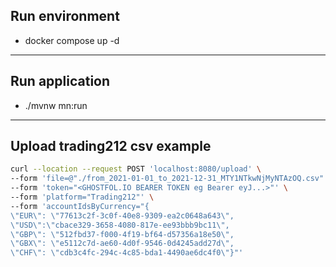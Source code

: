 ## Run environment

- docker compose up -d
---

## Run application

- ./mvnw mn:run

---

## Upload trading212 csv example

```bash 
curl --location --request POST 'localhost:8080/upload' \
--form 'file=@"./from_2021-01-01_to_2021-12-31_MTY1NTkwNjMyNTAzOQ.csv"' \
--form 'token="<GHOSTFOL.IO BEARER TOKEN eg Bearer eyJ...>"' \
--form 'platform="Trading212"' \
--form 'accountIdsByCurrency="{
\"EUR\": \"77613c2f-3c0f-40e8-9309-ea2c0648a643\", 
\"USD\":\"cbace329-3658-4080-817e-ee93bbb9bc11\",
\"GBP\": \"512fbd37-f000-4f19-bf64-d57356a18e50\",
\"GBX\": \"e5112c7d-ae60-4d0f-9546-0d4245add27d\",
\"CHF\": \"cdb3c4fc-294c-4c85-bda1-4490ae6dc4f0\"}"'
```



